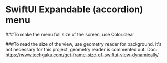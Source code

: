 # SwiftUI Expandable (accordion) menu

###To make the menu full size of the screen, use Color.clear

###To read the size of the view, use geometry reader for background.
It's not necessary for this project, geometry reader is commented out.
Doc: https://www.techgaku.com/get-frame-size-of-swiftui-view-dynamically/
